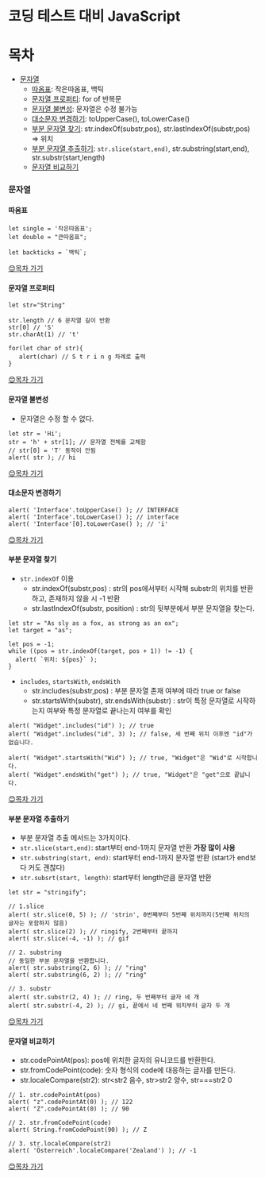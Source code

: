 코딩 테스트 대비 JavaScript
================
# 목차
- [문자열](#문자열)
  - [따옴표](#따옴표): 작은따옴표, 백틱
  - [문자열 프로퍼티](#문자열-프로퍼티): for of 반복문
  - [문자열 불변성](#문자열-불변성): 문자열은 수정 불가능
  - [대소문자 변경하기](#대소문자-변경하기): toUpperCase(), toLowerCase()
  - [부분 문자열 찾기](#부분-문자열-찾기): str.indexOf(substr,pos), str.lastIndexOf(substr,pos) => 위치 
  - [부분 문자열 추출하기](#부분-문자열-추출하기): `str.slice(start,end)`, str.substring(start,end), str.substr(start,length)
  - [문자열 비교하기](#문자열-비교하기)

### 문자열
#### 따옴표

```node
let single = '작은따옴표';
let double = "큰따옴표";

let backticks = `백틱`;
```

[😊목차 가기](#목차)

#### 문자열 프로퍼티
```node
let str="String"

str.length // 6 문자열 길이 반환
str[0] // 'S'
str.charAt(1) // 't'

for(let char of str){
   alert(char) // S t r i n g 차례로 출력
}
```

[😊목차 가기](#목차)

#### 문자열 불변성
   - 문자열은 수정 할 수 없다.
```node
let str = 'Hi';
str = 'h' + str[1]; // 문자열 전체를 교체함
// str[0] = 'T' 동작이 안됨
alert( str ); // hi
```

[😊목차 가기](#목차)

#### 대소문자 변경하기
```node
alert( 'Interface'.toUpperCase() ); // INTERFACE
alert( 'Interface'.toLowerCase() ); // interface
alert( 'Interface'[0].toLowerCase() ); // 'i'
```

[😊목차 가기](#목차)

#### 부분 문자열 찾기
- `str.indexOf` 이용
   - str.indexOf(substr,pos) : str의 pos에서부터 시작해 substr의 위치를 반환하고, 존재하지 않을 시 -1 반환
   - str.lastIndexOf(substr, position) : str의 뒷부분에서 부분 문자열을 찾는다.
```node
let str = "As sly as a fox, as strong as an ox";
let target = "as";

let pos = -1;
while ((pos = str.indexOf(target, pos + 1)) != -1) {
  alert( `위치: ${pos}` );
}
```

- `includes`, `startsWith`, `endsWith`
   - str.includes(substr,pos) : 부분 문자열 존재 여부에 따라 true or false
   - str.startsWith(substr), str.endsWith(substr) : str이 특정 문자열로 시작하는지 여부와 특정 문자열로 끝나는지 여부를 확인
```node
alert( "Widget".includes("id") ); // true
alert( "Widget".includes("id", 3) ); // false, 세 번째 위치 이후엔 "id"가 없습니다.

alert( "Widget".startsWith("Wid") ); // true, "Widget"은 "Wid"로 시작합니다.
alert( "Widget".endsWith("get") ); // true, "Widget"은 "get"으로 끝납니다.
```

[😊목차 가기](#목차)

#### 부분 문자열 추출하기
   - 부분 문자열 추출 메서드는 3가지이다.
   - `str.slice(start,end)`: start부터 end-1까지 문자열 반환 **가장 많이 사용**
   - `str.substring(start, end)`: start부터 end-1까지 문자열 반환 (start가 end보다 커도 괜찮다)
   - `str.subsrt(start, length)`: start부터 length만큼 문자열 반환
```node
let str = "stringify";

// 1.slice
alert( str.slice(0, 5) ); // 'strin', 0번째부터 5번째 위치까지(5번째 위치의 글자는 포함하지 않음)
alert( str.slice(2) ); // ringify, 2번째부터 끝까지
alert( str.slice(-4, -1) ); // gif

// 2. substring
// 동일한 부분 문자열을 반환합니다.
alert( str.substring(2, 6) ); // "ring"
alert( str.substring(6, 2) ); // "ring"

// 3. substr
alert( str.substr(2, 4) ); // ring, 두 번째부터 글자 네 개
alert( str.substr(-4, 2) ); // gi, 끝에서 네 번째 위치부터 글자 두 개
```

[😊목차 가기](#목차)

#### 문자열 비교하기
  - str.codePointAt(pos): pos에 위치한 글자의 유니코드를 반환한다.
  - str.fromCodePoint(code): 숫자 형식의 code에 대응하는 글자를 만든다.
  - str.localeCompare(str2): str<str2 음수, str>str2 양수, str===str2 0

```node
// 1. str.codePointAt(pos)
alert( "z".codePointAt(0) ); // 122
alert( "Z".codePointAt(0) ); // 90

// 2. str.fromCodePoint(code)
alert( String.fromCodePoint(90) ); // Z

// 3. str.localeCompare(str2)
alert( 'Österreich'.localeCompare('Zealand') ); // -1
```

[😊목차 가기](#목차)
